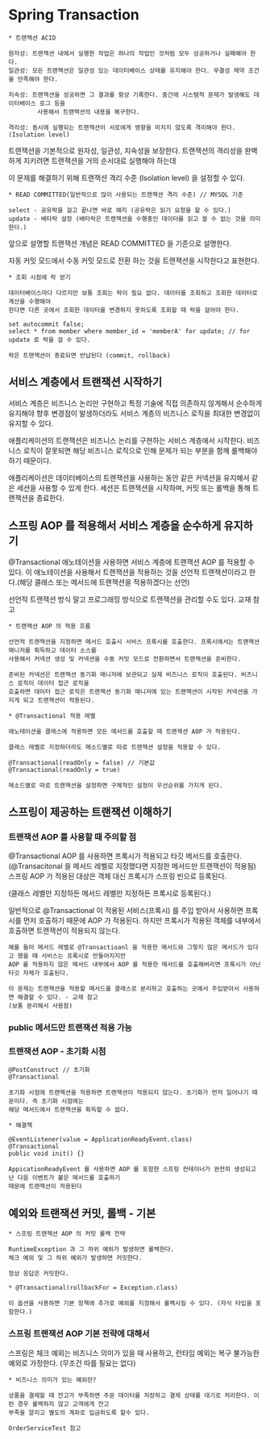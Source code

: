 # Spring Transaction
```
* 트랜잭션 ACID

원자성: 트랜잭션 내에서 실행한 작업은 하나의 작업인 것처럼 모두 성공하거나 실패해야 한다.
일관성: 모든 트랜잭션은 일관성 있는 데이터베이스 상태를 유지해야 한다. 무결성 제약 조건을 만족해야 한다.

지속성: 트랜잭션을 성공하면 그 결과를 항상 기록한다. 중간에 시스템적 문제가 발생해도 데이터베이스 로그 등을
        사용해서 트랜잭션의 내용을 복구한다.

격리성: 동시에 실행되는 트랜잭션이 서로에게 영향을 미치지 않도록 격리해야 한다. (Isolation level)
```
트랜잭션을 기본적으로 원자성, 일관성, 지속성을 보장한다. 트랜잭션의 격리성을 완벽하게 지키려면 트랜잭션을 거의 순서대로 실행해야 하는데

이 문제를 해결하기 위해 트랜잭션 격리 수준 (Isolation level) 을 설정할 수 있다. 

```
* READ COMMITTED(일반적으로 많이 사용되는 트랜잭션 격리 수준) // MYSQL 기준 

select - 공유락을 걸고 끝나면 바로 해지 (공유락은 읽기 요청을 할 수 있다.)
update - 배타락 설정 (배타락은 트랜잭션을 수행중인 데이터를 읽고 쓸 수 없는 것을 의미한다.)
```

앞으로 설명할 트랜잭션 개념은 READ COMMITTED 을 기준으로 설명한다. 

자동 커밋 모드에서 수동 커밋 모드로 전환 하는 것을 트랜잭션을 시작한다고 표현한다. 

```
* 조회 시점에 락 얻기

데이터베이스마다 다르지만 보통 조회는 락이 필요 없다. 데이터를 조회하고 조회한 데이터로 계산을 수행해야
한다면 다른 곳에서 조회한 데이터를 변경하지 못하도록 조회할 때 락을 걸어야 한다.

set autocommit false;
select * from member where member_id = 'memberA' for update; // for update 로 락을 걸 수 있다.

락은 트랜잭션이 종료되면 반납된다 (commit, rollback) 
```

## 서비스 계층에서 트랜잭션 시작하기 

서비스 계층은 비즈니스 논리만 구현하고 특정 기술에 직접 의존하지 않게해서 순수하게 유지해야 향후 변경점이 발생하더라도 서비스 계층의 비즈니스 로직을 최대한 변경없이 유지할 수 있다.

애플리케이션의 트랜잭션은 비즈니스 논리를 구현하는 서비스 계층에서 시작한다. 비즈니스 로직이 잘못되면 해당 비즈니스 로직으로 인해 문제가 되는 부분을 함께 롤백해야 하기 때문이다. 

애플리케이션은 데이터베이스의 트랜잭션을 사용하는 동안 같은 커넥션을 유지해서 같은 세션을 사용할 수 있게 한다. 세션은 트랜잭션을 시작하며, 커밋 또는 롤백을 통해 트랜잭션을 종료한다. 

## 스프링 AOP 를 적용해서 서비스 계층을 순수하게 유지하기

@Transactional 애노테이션을 사용하면 서비스 계층에 트랜잭션 AOP 를 적용할 수 있다. 이 애노테이션을 사용해서 트랜잭션을 적용하는 것을 선언적 트랜잭션이라고 한다.(해당 클래스 또는 메서드에 트랜잭션을 적용하겠다는 선언)

선언적 트랜잭션 방식 말고 프로그래밍 방식으로 트랜잭션을 관리할 수도 있다. 교재 참고 

```
* 트랜잭션 AOP 의 적용 흐름

선언적 트랜잭션을 지정하면 메서드 호출시 서비스 프록시를 호출한다. 프록시에서는 트랜잭션 매니저를 획득하고 데이터 소스를
사용해서 커넥션 생성 및 커넥션을 수동 커밋 모드로 전환하면서 트랜잭션을 준비한다.

준비된 커넥션은 트랜잭션 동기화 매니저에 보관되고 실제 비즈니스 로직이 호출된다. 비즈니스 로직이 데이터 접근 로직을
호출하면 데이터 접근 로직은 트랜잭션 동기화 매니저에 있는 트랜잭션이 시작된 커넥션을 가지게 되고 트랜잭션이 적용된다. 
```
```
* @Transactional 적용 레벨

애노테이션을 클래스에 적용하면 모든 메서드를 호출할 때 트랜잭션 AOP 가 적용된다.

클래스 레벨로 지정하더라도 메소드별로 따로 트랜잭션 설정을 적용할 수 있다.

@Transactional(readOnly = false) // 기본값
@Transactional(readOnly = true)

메소드별로 따로 트랜잭션을 설정하면 구체적인 설정이 우선순위를 가지게 된다. 
```

## 스프링이 제공하는 트랜잭션 이해하기 

### 트랜잭션 AOP 를 사용할 때 주의할 점

@Transactional AOP 를 사용하면 프록시가 적용되고 타깃 메서드를 호출한다. (@Transacitonal 을 메서드 레벨로 지정했다면 지정한 메서드만 트랜잭션이 적용됨) 스프링 AOP 가 적용된 대상은 객체 대신 프록시가 스프링 빈으로 등록된다. 

(클래스 레벨만 지정하든 메서드 레벨만 지정하든 프록시로 등록된다.) 

일반적으로 @Transactional 이 적용된 서비스(프록시) 를 주입 받아서 사용하면 프록시를 먼저 호출하기 때문에 AOP 가 적용된다. 하지만 프록시가 적용된 객체를 내부에서 호출하면 트랜잭션이 적용되지 않는다.

```
예를 들어 메서드 레벨로 @Transactioanl 을 적용한 메서드와 그렇지 않은 메서드가 있다고 했을 때 서비스는 프록시로 만들어지지만
AOP 를 적용하지 않은 메서드 내부에서 AOP 를 적용한 메서드를 호출해버리면 프록시가 아닌 타깃 자체가 호출된다.

이 문제는 트랜잭션을 적용할 메서드를 클래스로 분리하고 호출하는 곳에서 주입받아서 사용하면 해결할 수 있다. - 교재 참고
(보통 분리해서 사용함)
```

### public 메서드만 트랜잭션 적용 가능 

### 트랜잭션 AOP - 초기화 시점 
```
@PostConstruct // 초기화
@Transactional

초기화 시점에 트랜잭션을 적용하면 트랜잭션이 적용되지 않는다. 초기화가 먼저 일어나기 때문이다. 즉 초기화 시점에는
해당 메서드에서 트랜잭션을 획득할 수 없다.
```
```
* 해결책

@EventListener(value = ApplicationReadyEvent.class)
@Transactional
public void init() {}

AppicationReadyEvent 를 사용하면 AOP 를 포함한 스프링 컨테이너가 완전히 생성되고 난 다음 이벤트가 붙은 메서드를 호출하기
때문에 트랜잭션이 적용된다
```

## 예외와 트랜잭션 커밋, 롤백 - 기본
```
* 스프링 트랜잭션 AOP 의 커밋 롤백 전략

RuntimeException 과 그 하위 예외가 발생하면 롤백한다.
체크 예외 및 그 하위 예외가 발생하면 커밋한다.

정상 응답은 커밋한다.
```
```
* @Transactional(rollbackFor = Exception.class)

이 옵션을 사용하면 기본 정책에 추가로 예외를 지정해서 롤백시킬 수 있다. (자식 타입을 포함한다.)
```

### 스프링 트랜잭션 AOP 기본 전략에 대해서

스프링은 체크 예외는 비즈니스 의미가 있을 때 사용하고, 런타임 예외는 복구 불가능한 예외로 가정한다. (무조건 따를 필요는 없다)

```
* 비즈니스 의미가 있는 예외란?

상품을 결제할 때 잔고가 부족하면 주문 데이터를 저장하고 결제 상태를 대기로 처리한다. 이런 경우 롤백하지 않고 고객에게 잔고
부족을 알리고 별도의 계좌로 입금하도록 할수 있다.

OrderServiceTest 참고 
```










